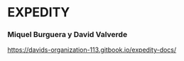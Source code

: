# EXPEDITY

### Miquel Burguera y David Valverde

https://davids-organization-113.gitbook.io/expedity-docs/
